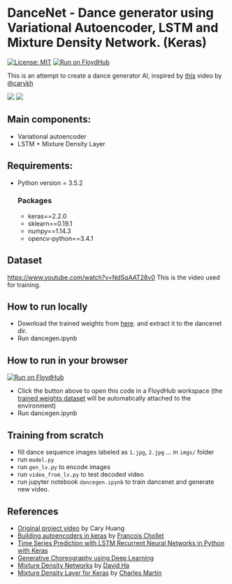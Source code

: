 # DanceNet - Dance generator using Variational Autoencoder, LSTM and Mixture Density Network. (Keras)

[![License: MIT](https://img.shields.io/badge/License-MIT-yellow.svg)](https://github.com/jsn5/dancenet/blob/master/LICENSE) [![Run on FloydHub](https://static.floydhub.com/button/button-small.svg)](https://floydhub.com/run)

This is an attempt to create a dance generator AI, inspired by [this](https://www.youtube.com/watch?v=Sc7RiNgHHaE&t=9s) video by [@carykh](https://twitter.com/realCarykh)


![](https://github.com/jsn5/dancenet/blob/master/demo.gif ) ![](https://github.com/jsn5/dancenet/blob/master/demo2.gif )

## Main components:

* Variational autoencoder
* LSTM + Mixture Density Layer

## Requirements:

* Python version = 3.5.2

  ### Packages
  * keras==2.2.0
  * sklearn==0.19.1
  * numpy==1.14.3
  * opencv-python==3.4.1

## Dataset

https://www.youtube.com/watch?v=NdSqAAT28v0
This is the video used for training.


## How to run locally

* Download the trained weights from [here](https://drive.google.com/file/d/1LWtERyPAzYeZjL816gBoLyQdC2MDK961/view?usp=sharing). and extract it to the dancenet dir.
* Run dancegen.ipynb

## How to run in your browser

[![Run on FloydHub](https://static.floydhub.com/button/button-small.svg)](https://floydhub.com/run)

* Click the button above to open this code in a FloydHub workspace (the [trained weights dataset](https://www.floydhub.com/whatrocks/datasets/dancenet-weights) will be automatically attached to the environment)
* Run dancegen.ipynb

## Training from scratch

* fill dance sequence images labeled as `1.jpg`, `2.jpg` ... in `imgs/` folder
* run `model.py`
* run `gen_lv.py` to encode images
* run `video_from_lv.py` to test decoded video
* run  jupyter notebook `dancegen.ipynb` to train dancenet and generate new video.

## References

* [Original project video](https://www.youtube.com/watch?v=Sc7RiNgHHaE&t=9s) by Cary Huang
* [Building autoencoders in keras](https://blog.keras.io/building-autoencoders-in-keras.html) by [Francois Chollet](https://twitter.com/fchollet)
* [Time Series Prediction with LSTM Recurrent Neural Networks in Python with Keras](https://machinelearningmastery.com/time-series-prediction-lstm-recurrent-neural-networks-python-keras/)
* [Generative Choreography using Deep Learning](https://arxiv.org/abs/1605.06921)
* [Mixture Density Networks](http://blog.otoro.net/2015/06/14/mixture-density-networks/) by [David Ha](https://twitter.com/hardmaru)
* [Mixture Density Layer for Keras](https://github.com/cpmpercussion/keras-mdn-layer) by [Charles Martin](https://github.com/cpmpercussion/)
 

